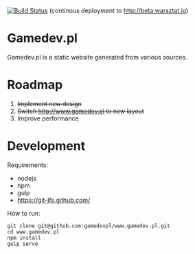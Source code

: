 [![Build Status](https://travis-ci.org/gamedevpl/www.gamedev.pl.svg?branch=master)](https://travis-ci.org/gamedevpl/www.gamedev.pl) (continous deployment to http://beta.warsztat.io)

# Gamedev.pl

Gamedev.pl is a static website generated from various sources.

# Roadmap

1. ~~Implement new design~~
2. ~~Switch http://www.gamedev.pl to new layout~~
3. Improve performance

# Development

Requirements:

- nodejs
- npm
- gulp
- https://git-lfs.github.com/

How to run:

    git clone git@github.com:gamedevpl/www.gamedev.pl.git
    cd www.gamedev.pl
    npm install
    gulp serve
  
  
